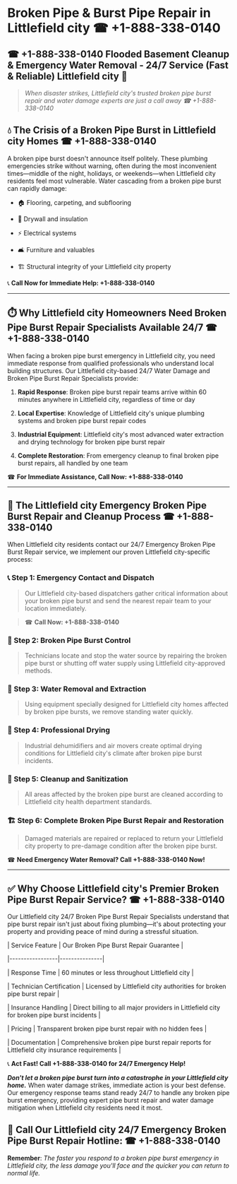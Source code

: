 # Broken Pipe & Burst Pipe Repair in Littlefield city ☎ +1-888-338-0140  
## ☎ +1-888-338-0140 Flooded Basement Cleanup & Emergency Water Removal - 24/7 Service (Fast & Reliable) Littlefield city 🚨  

> *When disaster strikes, Littlefield city's trusted broken pipe burst repair and water damage experts are just a call away ☎ +1-888-338-0140*  

## 💧 The Crisis of a Broken Pipe Burst in Littlefield city Homes ☎ +1-888-338-0140  

A broken pipe burst doesn't announce itself politely. These plumbing emergencies strike without warning, often during the most inconvenient times—middle of the night, holidays, or weekends—when Littlefield city residents feel most vulnerable. Water cascading from a broken pipe burst can rapidly damage:  

* 🏠 Flooring, carpeting, and subflooring  
* 🧱 Drywall and insulation  
* ⚡ Electrical systems  
* 🛋️ Furniture and valuables  
* 🏗️ Structural integrity of your Littlefield city property  

📞 **Call Now for Immediate Help: +1-888-338-0140**  

---  

## ⏱️ Why Littlefield city Homeowners Need Broken Pipe Burst Repair Specialists Available 24/7 ☎ +1-888-338-0140  

When facing a broken pipe burst emergency in Littlefield city, you need immediate response from qualified professionals who understand local building structures. Our Littlefield city-based 24/7 Water Damage and Broken Pipe Burst Repair Specialists provide:  

1. **Rapid Response**: Broken pipe burst repair teams arrive within 60 minutes anywhere in Littlefield city, regardless of time or day  
2. **Local Expertise**: Knowledge of Littlefield city's unique plumbing systems and broken pipe burst repair codes  
3. **Industrial Equipment**: Littlefield city's most advanced water extraction and drying technology for broken pipe burst repair  
4. **Complete Restoration**: From emergency cleanup to final broken pipe burst repairs, all handled by one team  

☎ **For Immediate Assistance, Call Now: +1-888-338-0140**  

---  

## 🔧 The Littlefield city Emergency Broken Pipe Burst Repair and Cleanup Process ☎ +1-888-338-0140  

When Littlefield city residents contact our 24/7 Emergency Broken Pipe Burst Repair service, we implement our proven Littlefield city-specific process:  

### 📞 Step 1: Emergency Contact and Dispatch  
> Our Littlefield city-based dispatchers gather critical information about your broken pipe burst and send the nearest repair team to your location immediately.  
> ☎ **Call Now: +1-888-338-0140**  

### 🚿 Step 2: Broken Pipe Burst Control  
> Technicians locate and stop the water source by repairing the broken pipe burst or shutting off water supply using Littlefield city-approved methods.  

### 🌊 Step 3: Water Removal and Extraction  
> Using equipment specially designed for Littlefield city homes affected by broken pipe bursts, we remove standing water quickly.  

### 💨 Step 4: Professional Drying  
> Industrial dehumidifiers and air movers create optimal drying conditions for Littlefield city's climate after broken pipe burst incidents.  

### 🧼 Step 5: Cleanup and Sanitization  
> All areas affected by the broken pipe burst are cleaned according to Littlefield city health department standards.  

### 🏗️ Step 6: Complete Broken Pipe Burst Repair and Restoration  
> Damaged materials are repaired or replaced to return your Littlefield city property to pre-damage condition after the broken pipe burst.  

☎ **Need Emergency Water Removal? Call +1-888-338-0140 Now!**  

---  

## ✅ Why Choose Littlefield city's Premier Broken Pipe Burst Repair Service? ☎ +1-888-338-0140  

Our Littlefield city 24/7 Broken Pipe Burst Repair Specialists understand that pipe burst repair isn't just about fixing plumbing—it's about protecting your property and providing peace of mind during a stressful situation.  

| Service Feature | Our Broken Pipe Burst Repair Guarantee |  
|-----------------|---------------|  
| Response Time | 60 minutes or less throughout Littlefield city |  
| Technician Certification | Licensed by Littlefield city authorities for broken pipe burst repair |  
| Insurance Handling | Direct billing to all major providers in Littlefield city for broken pipe burst incidents |  
| Pricing | Transparent broken pipe burst repair with no hidden fees |  
| Documentation | Comprehensive broken pipe burst repair reports for Littlefield city insurance requirements |  

📞 **Act Fast! Call +1-888-338-0140 for 24/7 Emergency Help!**  

***Don't let a broken pipe burst turn into a catastrophe in your Littlefield city home.*** When water damage strikes, immediate action is your best defense. Our emergency response teams stand ready 24/7 to handle any broken pipe burst emergency, providing expert pipe burst repair and water damage mitigation when Littlefield city residents need it most.  

## 📱 Call Our Littlefield city 24/7 Emergency Broken Pipe Burst Repair Hotline: ☎ +1-888-338-0140  

**Remember**: *The faster you respond to a broken pipe burst emergency in Littlefield city, the less damage you'll face and the quicker you can return to normal life.*